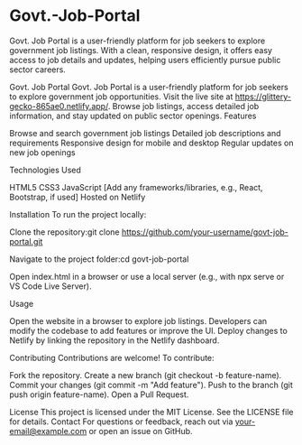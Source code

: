 # Govt.-Job-Portal
Govt. Job Portal is a user-friendly platform for job seekers to explore government job listings. With a clean, responsive design, it offers easy access to job details and updates, helping users efficiently pursue public sector careers.

Govt. Job Portal
Govt. Job Portal is a user-friendly platform for job seekers to explore government job opportunities. Visit the live site at https://glittery-gecko-865ae0.netlify.app/. Browse job listings, access detailed job information, and stay updated on public sector openings.
Features

Browse and search government job listings
Detailed job descriptions and requirements
Responsive design for mobile and desktop
Regular updates on new job openings

Technologies Used

HTML5
CSS3
JavaScript
[Add any frameworks/libraries, e.g., React, Bootstrap, if used]
Hosted on Netlify

Installation
To run the project locally:

Clone the repository:git clone https://github.com/your-username/govt-job-portal.git


Navigate to the project folder:cd govt-job-portal


Open index.html in a browser or use a local server (e.g., with npx serve or VS Code Live Server).

Usage

Open the website in a browser to explore job listings.
Developers can modify the codebase to add features or improve the UI.
Deploy changes to Netlify by linking the repository in the Netlify dashboard.

Contributing
Contributions are welcome! To contribute:

Fork the repository.
Create a new branch (git checkout -b feature-name).
Commit your changes (git commit -m "Add feature").
Push to the branch (git push origin feature-name).
Open a Pull Request.

License
This project is licensed under the MIT License. See the LICENSE file for details.
Contact
For questions or feedback, reach out via your-email@example.com or open an issue on GitHub.
